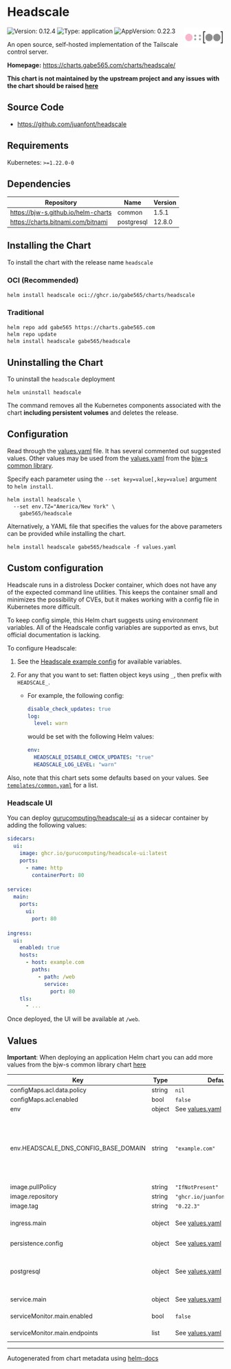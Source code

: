 # Headscale

<img src="https://raw.githubusercontent.com/juanfont/headscale/56a7b1e34952c3e0306a134b2be9b4277f5d8d6e/docs/logo/headscale3-dots.svg" align="right" width="92" alt="headscale logo">

![Version: 0.12.4](https://img.shields.io/badge/Version-0.12.4-informational?style=flat)
![Type: application](https://img.shields.io/badge/Type-application-informational?style=flat)
![AppVersion: 0.22.3](https://img.shields.io/badge/AppVersion-0.22.3-informational?style=flat)

An open source, self-hosted implementation of the Tailscale control server.

**Homepage:** <https://charts.gabe565.com/charts/headscale/>

**This chart is not maintained by the upstream project and any issues with the chart should be raised
[here](https://github.com/gabe565/charts/issues/new?assignees=gabe565&labels=bug&template=bug_report.yaml&name=headscale&version=0.12.4)**

## Source Code

* <https://github.com/juanfont/headscale>

## Requirements

Kubernetes: `>=1.22.0-0`

## Dependencies

| Repository | Name | Version |
|------------|------|---------|
| <https://bjw-s.github.io/helm-charts> | common | 1.5.1 |
| <https://charts.bitnami.com/bitnami> | postgresql | 12.8.0 |

## Installing the Chart

To install the chart with the release name `headscale`

### OCI (Recommended)

```console
helm install headscale oci://ghcr.io/gabe565/charts/headscale
```

### Traditional

```console
helm repo add gabe565 https://charts.gabe565.com
helm repo update
helm install headscale gabe565/headscale
```

## Uninstalling the Chart

To uninstall the `headscale` deployment

```console
helm uninstall headscale
```

The command removes all the Kubernetes components associated with the chart **including persistent volumes** and deletes the release.

## Configuration

Read through the [values.yaml](./values.yaml) file. It has several commented out suggested values.
Other values may be used from the [values.yaml](https://github.com/bjw-s/helm-charts/tree/main/charts/library/common/values.yaml) from the [bjw-s common library](https://github.com/bjw-s/helm-charts/tree/main/charts/library/common).

Specify each parameter using the `--set key=value[,key=value]` argument to `helm install`.

```console
helm install headscale \
  --set env.TZ="America/New York" \
    gabe565/headscale
```

Alternatively, a YAML file that specifies the values for the above parameters can be provided while installing the chart.

```console
helm install headscale gabe565/headscale -f values.yaml
```

## Custom configuration

Headscale runs in a distroless Docker container, which does not have any of the
expected command line utilities. This keeps the container small and minimizes the possibility of CVEs,
but it makes working with a config file in Kubernetes more difficult.

To keep config simple, this Helm chart suggests using environment variables.
All of the Headscale config variables are supported as envs, but official documentation is lacking.

To configure Headscale:

1. See the [Headscale example config](https://github.com/juanfont/headscale/blob/main/config-example.yaml) for available variables.

2. For any that you want to set: flatten object keys using `_`, then prefix with `HEADSCALE_`.
    - For example, the following config:
      ```yaml
      disable_check_updates: true
      log:
        level: warn
      ```
      would be set with the following Helm values:
      ```yaml
      env:
        HEADSCALE_DISABLE_CHECK_UPDATES: "true"
        HEADSCALE_LOG_LEVEL: "warn"
      ```

Also, note that this chart sets some defaults based on your values.
See [`templates/common.yaml`](./templates/common.yaml) for a list.

### Headscale UI

You can deploy [gurucomputing/headscale-ui](https://github.com/gurucomputing/headscale-ui)
as a sidecar container by adding the following values:

```yaml
sidecars:
  ui:
    image: ghcr.io/gurucomputing/headscale-ui:latest
    ports:
      - name: http
        containerPort: 80

service:
  main:
    ports:
      ui:
        port: 80

ingress:
  ui:
    enabled: true
    hosts:
      - host: example.com
        paths:
          - path: /web
            service:
              port: 80
    tls:
      - ...
```

Once deployed, the UI will be available at `/web`.

## Values

**Important**: When deploying an application Helm chart you can add more values from the bjw-s common library chart [here](https://github.com/bjw-s/helm-charts/tree/main/charts/library/common)

| Key | Type | Default | Description |
|-----|------|---------|-------------|
| configMaps.acl.data.policy | string | `nil` | ACL policy JSON [[ref]](https://tailscale.com/kb/1018/acls/) |
| configMaps.acl.enabled | bool | `false` | Enables ACL policy |
| env | object | See [values.yaml](./values.yaml) | Environment variables. [[ref]](https://github.com/juanfont/headscale/blob/main/config-example.yaml) |
| env.HEADSCALE_DNS_CONFIG_BASE_DOMAIN | string | `"example.com"` | Defines the base domain to create the hostnames for MagicDNS. `base_domain` must be a FQDNs, without the trailing dot. The FQDN of the hosts will be `hostname.user.base_domain` (e.g., _myhost.myuser.example.com_). |
| image.pullPolicy | string | `"IfNotPresent"` | image pull policy |
| image.repository | string | `"ghcr.io/juanfont/headscale"` | image repository |
| image.tag | string | `"0.22.3"` | image tag |
| ingress.main | object | See [values.yaml](./values.yaml) | Enable and configure ingress settings for the chart under this key. |
| persistence.config | object | See [values.yaml](./values.yaml) | Configure persistence settings for the chart under this key. |
| postgresql | object | See [values.yaml](./values.yaml) | Enable and configure postgresql database subchart under this key.    For more options see [postgresql chart documentation](https://github.com/bitnami/charts/tree/master/bitnami/postgresql) |
| service.main | object | See [values.yaml](./values.yaml) | Configures service settings for the chart. |
| serviceMonitor.main.enabled | bool | `false` | Enables or disables the serviceMonitor. |
| serviceMonitor.main.endpoints | list | See [values.yaml](./values.yaml) | Configures the endpoints for the serviceMonitor. |

---
Autogenerated from chart metadata using [helm-docs](https://github.com/norwoodj/helm-docs)
